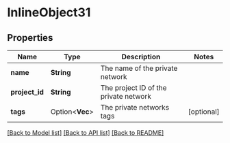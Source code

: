 # InlineObject31

## Properties

Name | Type | Description | Notes
------------ | ------------- | ------------- | -------------
**name** | **String** | The name of the private network | 
**project_id** | **String** | The project ID of the private network | 
**tags** | Option<**Vec<String>**> | The private networks tags | [optional]

[[Back to Model list]](../README.md#documentation-for-models) [[Back to API list]](../README.md#documentation-for-api-endpoints) [[Back to README]](../README.md)


